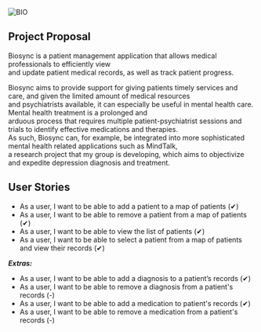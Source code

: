 ![BIO](https://media.github.students.cs.ubc.ca/user/9769/files/f9c50700-cd48-11ea-93b4-e8d320c9a598)

## Project Proposal
Biosync is a patient management application that allows medical professionals to efficiently view <br> 
and update patient medical records, as well as track patient progress. 

Biosync aims to provide support for giving patients timely services and care, and given the limited amount of medical 
resources <br> and psychiatrists available, it can especially be useful in mental health care. Mental health treatment 
is a prolonged and <br> arduous process that requires multiple patient-psychiatrist sessions and 
trials to identify effective medications and therapies. <br> As such, Biosync can, for example, be integrated into more 
sophisticated mental health related applications such as MindTalk, <br> a research project that my group is 
developing, which aims to objectivize and expedite depression diagnosis and treatment.


## User Stories
- As a user, I want to be able to add a patient to a map of patients (✔)
- As a user, I want to be able to remove a patient from a map of patients (✔)
- As a user, I want to be able to view the list of patients (✔)
- As a user, I want to be able to select a patient from a map of patients and view their records (✔)

***Extras:***
- As a user, I want to be able to add a diagnosis to a patient’s records (✔)
- As a user, I want to be able to remove a diagnosis from a patient's records (-)
- As a user, I want to be able to add a medication to patient's records (✔)
- As a user, I want to be able to remove a medication from a patient's records (-)
